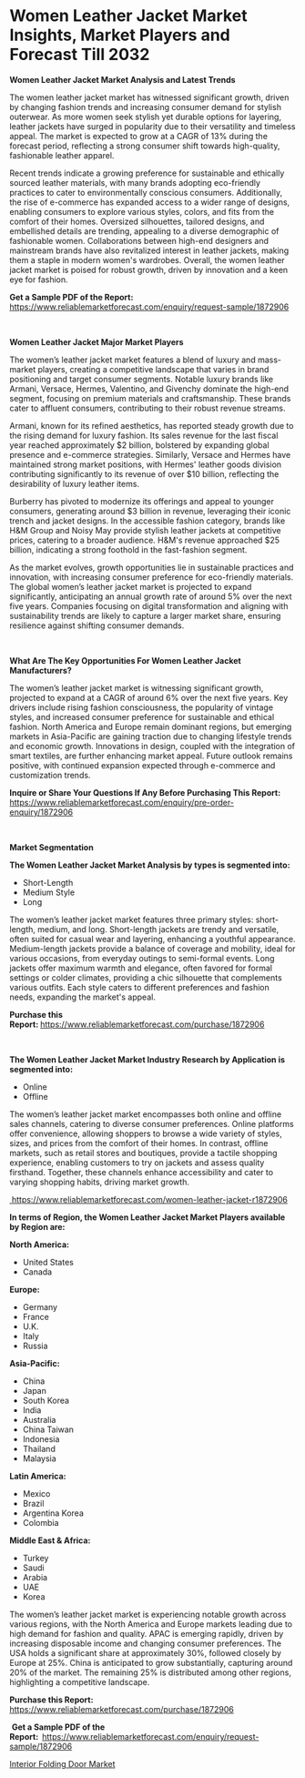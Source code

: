 <p><h1>Women Leather Jacket Market Insights, Market Players and Forecast Till 2032</h1></p><p><strong>Women Leather Jacket Market Analysis and Latest Trends</strong></p>
<p><p>The women leather jacket market has witnessed significant growth, driven by changing fashion trends and increasing consumer demand for stylish outerwear. As more women seek stylish yet durable options for layering, leather jackets have surged in popularity due to their versatility and timeless appeal. The market is expected to grow at a CAGR of 13% during the forecast period, reflecting a strong consumer shift towards high-quality, fashionable leather apparel.</p><p>Recent trends indicate a growing preference for sustainable and ethically sourced leather materials, with many brands adopting eco-friendly practices to cater to environmentally conscious consumers. Additionally, the rise of e-commerce has expanded access to a wider range of designs, enabling consumers to explore various styles, colors, and fits from the comfort of their homes. Oversized silhouettes, tailored designs, and embellished details are trending, appealing to a diverse demographic of fashionable women. Collaborations between high-end designers and mainstream brands have also revitalized interest in leather jackets, making them a staple in modern women's wardrobes. Overall, the women leather jacket market is poised for robust growth, driven by innovation and a keen eye for fashion.</p></p>
<p><strong>Get a Sample PDF of the Report:&nbsp;</strong> <a href="https://www.reliablemarketforecast.com/enquiry/request-sample/1872906?utm_campaign=1996&utm_medium=2&utm_source=Github&utm_content=ia&utm_term=05022025&utm_id=women-leather-jacket">https://www.reliablemarketforecast.com/enquiry/request-sample/1872906</a></p>
<p>&nbsp;</p>
<p><strong>Women Leather Jacket Major Market Players</strong></p>
<p><p>The women’s leather jacket market features a blend of luxury and mass-market players, creating a competitive landscape that varies in brand positioning and target consumer segments. Notable luxury brands like Armani, Versace, Hermes, Valentino, and Givenchy dominate the high-end segment, focusing on premium materials and craftsmanship. These brands cater to affluent consumers, contributing to their robust revenue streams.</p><p>Armani, known for its refined aesthetics, has reported steady growth due to the rising demand for luxury fashion. Its sales revenue for the last fiscal year reached approximately $2 billion, bolstered by expanding global presence and e-commerce strategies. Similarly, Versace and Hermes have maintained strong market positions, with Hermes' leather goods division contributing significantly to its revenue of over $10 billion, reflecting the desirability of luxury leather items.</p><p>Burberry has pivoted to modernize its offerings and appeal to younger consumers, generating around $3 billion in revenue, leveraging their iconic trench and jacket designs. In the accessible fashion category, brands like H&M Group and Noisy May provide stylish leather jackets at competitive prices, catering to a broader audience. H&M's revenue approached $25 billion, indicating a strong foothold in the fast-fashion segment.</p><p>As the market evolves, growth opportunities lie in sustainable practices and innovation, with increasing consumer preference for eco-friendly materials. The global women’s leather jacket market is projected to expand significantly, anticipating an annual growth rate of around 5% over the next five years. Companies focusing on digital transformation and aligning with sustainability trends are likely to capture a larger market share, ensuring resilience against shifting consumer demands.</p></p>
<p>&nbsp;</p>
<p><strong>What Are The Key Opportunities For Women Leather Jacket Manufacturers?</strong></p>
<p><p>The women’s leather jacket market is witnessing significant growth, projected to expand at a CAGR of around 6% over the next five years. Key drivers include rising fashion consciousness, the popularity of vintage styles, and increased consumer preference for sustainable and ethical fashion. North America and Europe remain dominant regions, but emerging markets in Asia-Pacific are gaining traction due to changing lifestyle trends and economic growth. Innovations in design, coupled with the integration of smart textiles, are further enhancing market appeal. Future outlook remains positive, with continued expansion expected through e-commerce and customization trends.</p></p>
<p><strong>Inquire or Share Your Questions If Any Before Purchasing This Report:</strong> <a href="https://www.reliablemarketforecast.com/enquiry/pre-order-enquiry/1872906?utm_campaign=1996&utm_medium=2&utm_source=Github&utm_content=ia&utm_term=05022025&utm_id=women-leather-jacket">https://www.reliablemarketforecast.com/enquiry/pre-order-enquiry/1872906</a></p>
<p>&nbsp;</p>
<p><strong>Market Segmentation</strong></p>
<p><strong>The Women Leather Jacket Market Analysis by types is segmented into:</strong></p>
<p><ul><li>Short-Length</li><li>Medium Style</li><li>Long</li></ul></p>
<p><p>The women’s leather jacket market features three primary styles: short-length, medium, and long. Short-length jackets are trendy and versatile, often suited for casual wear and layering, enhancing a youthful appearance. Medium-length jackets provide a balance of coverage and mobility, ideal for various occasions, from everyday outings to semi-formal events. Long jackets offer maximum warmth and elegance, often favored for formal settings or colder climates, providing a chic silhouette that complements various outfits. Each style caters to different preferences and fashion needs, expanding the market's appeal.</p></p>
<p><strong>Purchase this Report:&nbsp;</strong><a href="https://www.reliablemarketforecast.com/purchase/1872906?utm_campaign=1996&utm_medium=2&utm_source=Github&utm_content=ia&utm_term=05022025&utm_id=women-leather-jacket">https://www.reliablemarketforecast.com/purchase/1872906</a></p>
<p>&nbsp;</p>
<p><strong>The Women Leather Jacket Market Industry Research by Application is segmented into:</strong></p>
<p><ul><li>Online</li><li>Offline</li></ul></p>
<p><p>The women’s leather jacket market encompasses both online and offline sales channels, catering to diverse consumer preferences. Online platforms offer convenience, allowing shoppers to browse a wide variety of styles, sizes, and prices from the comfort of their homes. In contrast, offline markets, such as retail stores and boutiques, provide a tactile shopping experience, enabling customers to try on jackets and assess quality firsthand. Together, these channels enhance accessibility and cater to varying shopping habits, driving market growth.</p></p>
<p><a href="https://www.reliablemarketforecast.com/women-leather-jacket-r1872906?utm_campaign=1996&utm_medium=2&utm_source=Github&utm_content=ia&utm_term=05022025&utm_id=women-leather-jacket">&nbsp;https://www.reliablemarketforecast.com/women-leather-jacket-r1872906</a></p>
<p><strong>In terms of Region, the Women Leather Jacket Market Players available by Region are:</strong></p>
<p>
    <p> <strong> North America: </strong>
        <ul>
            <li>United States</li>
            <li>Canada</li>
        </ul>
        </p> 
    <p> <strong> Europe: </strong>
        <ul>
            <li>Germany</li>
            <li>France</li>
            <li>U.K.</li>
            <li>Italy</li>
            <li>Russia</li>
        </ul>
        </p> 
    <p> <strong> Asia-Pacific: </strong>
        <ul>
            <li>China</li>
            <li>Japan</li>
            <li>South Korea</li>
            <li>India</li>
            <li>Australia</li>
            <li>China Taiwan</li>
            <li>Indonesia</li>
            <li>Thailand</li>
            <li>Malaysia</li>
        </ul>
        </p> 
    <p> <strong> Latin America: </strong>
        <ul>
            <li>Mexico</li>
            <li>Brazil</li>
            <li>Argentina Korea</li>
            <li>Colombia</li>
        </ul>
        </p> 
    <p> <strong> Middle East & Africa: </strong>
        <ul>
            <li>Turkey</li>
            <li>Saudi</li>
            <li>Arabia</li>
            <li>UAE</li>
            <li>Korea</li>
        </ul>
    </p>
    </p>
<p><p>The women’s leather jacket market is experiencing notable growth across various regions, with the North America and Europe markets leading due to high demand for fashion and quality. APAC is emerging rapidly, driven by increasing disposable income and changing consumer preferences. The USA holds a significant share at approximately 30%, followed closely by Europe at 25%. China is anticipated to grow substantially, capturing around 20% of the market. The remaining 25% is distributed among other regions, highlighting a competitive landscape.</p></p>
<p><strong>Purchase this Report: </strong><a href="https://www.reliablemarketforecast.com/purchase/1872906?utm_campaign=1996&utm_medium=2&utm_source=Github&utm_content=ia&utm_term=05022025&utm_id=women-leather-jacket">https://www.reliablemarketforecast.com/purchase/1872906</a></p>
<p>&nbsp;<strong>Get a Sample PDF of the Report:&nbsp;&nbsp;</strong><a href="https://www.reliablemarketforecast.com/enquiry/request-sample/1872906?utm_campaign=1996&utm_medium=2&utm_source=Github&utm_content=ia&utm_term=05022025&utm_id=women-leather-jacket">https://www.reliablemarketforecast.com/enquiry/request-sample/1872906</a></p>
<p><strong></strong></p>
<p><p><a href="https://github.com/rosalinebhakta48/Market-Research-Report-List-1/blob/main/interior-folding-door-market.md?utm_campaign=1996&utm_medium=2&utm_source=Github&utm_content=ia&utm_term=05022025&utm_id=women-leather-jacket">Interior Folding Door Market</a></p></p>